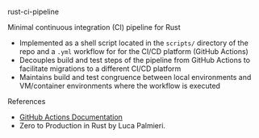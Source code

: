 rust-ci-pipeline

Minimal continuous integration (CI) pipeline for Rust

- Implemented as a shell script located in the `scripts/` directory of the repo and a `.yml` workflow for for the CI/CD platform (GitHub Actions)
- Decouples build and test steps of the pipeline from GitHub Actions to facilitate migrations to a different CI/CD platform
- Maintains build and test congruence between local environments and VM/container environments where the workflow is executed

References

- [GitHub Actions Documentation](https://docs.github.com/en/actions)
- Zero to Production in Rust by Luca Palmieri.
